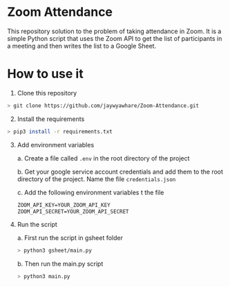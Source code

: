 # Zoom Attendance 

This repository solution to the problem of taking attendance in Zoom. It is a simple Python script that uses the Zoom API to get the list of participants in a meeting and then writes the list to a Google Sheet.

# How to use it

1. Clone this repository
```bash
> git clone https://github.com/jaywyawhare/Zoom-Attendance.git
```

2. Install the requirements
```bash
> pip3 install -r requirements.txt
```

3. Add environment variables 

    a. Create a file called `.env` in the root directory of the project

    b. Get your google service account credentials and add them to the root directory of the project. Name the file `credentials.json`

    c. Add the following environment variables t the file
    ```txt
    ZOOM_API_KEY=YOUR_ZOOM_API_KEY
    ZOOM_API_SECRET=YOUR_ZOOM_API_SECRET
    ```
        


4. Run the script
   
    a. First run the script in gsheet folder
    ```bash
    > python3 gsheet/main.py
    ```
    b. Then run the main.py script 
    ```bash
    > python3 main.py
    ```

